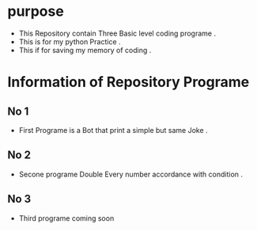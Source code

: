 # purpose
- This Repository contain Three Basic level coding programe .
- This is for my python Practice .
- This if for saving my memory of coding .

# Information of Repository Programe
## No 1
- First Programe is a Bot that print a simple but same Joke .
## No 2
- Secone programe Double Every number accordance with condition .
## No 3
- Third programe coming soon